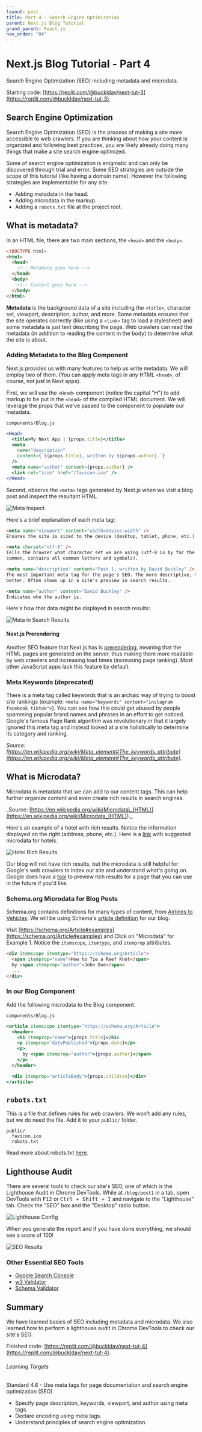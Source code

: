 ```yaml
---
layout: post
title: Part 4 - Search Engine Optimization
parent: Next.js Blog Tutorial
grand_parent: React.js
nav_order: "04"
---
```


# Next.js Blog Tutorial - Part 4

Search Engine Optimization (SEO) including metadata and microdata.

Starting code: [https://replit.com/@buckldav/next-tut-3](https://replit.com/@buckldav/next-tut-3).

## Search Engine Optimization

Search Engine Optimization (SEO) is the process of making a site more accessible to web crawlers. If you are thinking about how your content is organized and following best practices, you are likely already doing many things that make a site search engine optimized.

Some of search engine optimization is enigmatic and can only be discovered through trial and error. Some SEO strategies are outside the scope of this tutorial (like having a domain name). However the following strategies are implementable for any site.

- Adding metadata in the head.
- Adding microdata in the markup.
- Adding a `robots.txt` file at the project root.

## What is metadata?

In an HTML file, there are two main sections, the `<head>` and the `<body>`.

```html
<!DOCTYPE html>
<html>
  <head>
    <!-- Metadata goes here -->
  </head>
  <body>
    <!-- Content goes here -->
  </body>
</html>
```

**Metadata** is the background data of a site including the `<title>`, character set, viewport, description, author, and more. Some metadata ensures that the site operates correctly (like using a `<link>` tag to load a stylesheet) and some metadata is just text describing the page. Web crawlers can read the metadata (in addition to reading the content in the body) to determine what the site is about.

### Adding Metadata to the Blog Component

Next.js provides us with many features to help us write metadata. We will employ two of them. (You can apply meta tags in any HTML `<head>`, of course, not just in Next apps).

First, we will use the `<Head>` component (notice the capital "H") to add markup to be put in the `<head>` of the compiled HTML document. We will leverage the props that we've passed to the component to populate our metadata.

`components/Blog.js`

```jsx
<Head>
  <title>My Next App | {props.title}</title>
  <meta
    name="description"
    content={`${props.title}, written by ${props.author}.`}
  />
  <meta name="author" content={props.author} />
  <link rel="icon" href="/favicon.ico" />
</Head>
```

Second, observe the `<meta>` tags generated by Next.js when we visit a blog post and inspect the resultant HTML.

![Meta Inspect](/assets/images/nextjs/tutorial/04/01-meta-inspect.PNG)

Here's a brief explanation of each meta tag:

```html
<meta name="viewport" content="width=device-width" />
Ensures the site is sized to the device (desktop, tablet, phone, etc.).

<meta charset="utf-8" />
Tells the browser what character set we are using (utf-8 is by far the most
common, contains all common letters and symbols).

<meta name="description" content="Post 1, written by David Buckley" />
The most important meta tag for the page's SEO. The more descriptive, the
better. Often shows up in a site's preview in search results.

<meta name="author" content="David Buckley" />
Indicates who the author is.
```

Here's how that data might be displayed in search results:

![Meta in Search Results](/assets/images/nextjs/tutorial/04/02-meta-google.PNG)

#### Next.js Prerendering

Another SEO feature that Next.js has is [prerendering](https://nextjs.org/docs/basic-features/pages#two-forms-of-pre-rendering), meaning that the HTML pages are generated on the server, thus making them more readable by web crawlers and increasing load times (increasing page ranking). Most other JavaScript apps lack this feature by default.

### Meta Keywords (deprecated)

There is a meta tag called keywords that is an archaic way of trying to boost site rankings (example: `<meta name="keywords" content="instagram facebook tiktok">`). You can see how this could get abused by people spamming popular brand names and phrases in an effort to get noticed. Google's famous Page Rank algorithm was revolutionary in that it largely ignored this meta tag and instead looked at a site holistically to determine its category and ranking.

_Source: [https://en.wikipedia.org/wiki/Meta_element#The_keywords_attribute](https://en.wikipedia.org/wiki/Meta_element#The_keywords_attribute)._

## What is Microdata?

Microdata is metadata that we can add to our content tags. This can help further organize content and even create rich results in search engines.

_Source: [https://en.wikipedia.org/wiki/Microdata\_(HTML)](<https://en.wikipedia.org/wiki/Microdata_(HTML)>).\_

Here's an example of a hotel with rich results. Notice the information displayed on the right (address, phone, etc.). Here is a [link](https://schema.org/docs/hotels.html) with suggested microdata for hotels.

![Hotel Rich Results](/assets/images/nextjs/tutorial/04/03-hotel-seo-example.PNG)

Our blog will not have rich results, but the microdata is still helpful for Google's web crawlers to index our site and understand what's going on. Google does have a [tool](https://search.google.com/test/rich-results) to preview rich results for a page that you can use in the future if you'd like.

### Schema.org Microdata for Blog Posts

Schema.org contains definitions for many types of content, from [Airlines to Vehicles](https://schema.org/docs/full.html). We will be using Schema's [article definition](https://schema.org/Article) for our blog.

Visit [https://schema.org/Article#examples](https://schema.org/Article#examples) and Click on "Microdata" for Example 1. Notice the `itemscope`, `itemtype`, and `itemprop` attributes.

```html
<div itemscope itemtype="https://schema.org/Article">
  <span itemprop="name">How to Tie a Reef Knot</span>
  by <span itemprop="author">John Doe</span>
  ...
</div>
```

### In our Blog Component

Add the following microdata to the Blog component.

`components/Blog.js`

```jsx
<article itemscope itemtype="https://schema.org/Article">
  <header>
    <h1 itemprop="name">{props.title}</h1>
    <p itemprop="datePublished">{props.date}</p>
    <p>
      by <span itemprop="author">{props.author}</span>
    </p>
  </header>

  <div itemprop="articleBody">{props.children}</div>
</article>
```

## `robots.txt`

This is a file that defines rules for web crawlers. We won't add any rules, but we do need the file. Add it to your `public/` folder.

```
public/
  favicon.ico
  robots.txt
```

Read more about robots.txt [here](https://developers.google.com/search/docs/advanced/robots/intro).

## Lighthouse Audit

There are several tools to check our site's SEO, one of which is the Lighthouse Audit in Chrome DevTools. While at `/blog/post1` in a tab, open DevTools with <kbd>F12</kbd> or <kbd>Ctrl + Shift + I</kbd> and navigate to the "Lighthouse" tab. Check the "SEO" box and the "Desktop" radio button.

![Lighthouse Config](/assets/images/nextjs/tutorial/04/04-seo-lighthouse.PNG)

When you generate the report and if you have done everything, we should see a score of 100!

![SEO Results](/assets/images/nextjs/tutorial/04/05-seo-results.PNG)

### Other Essential SEO Tools

- [Google Search Console](https://search.google.com/search-console/about)
- [w3 Validator](https://validator.w3.org/)
- [Schema Validator](https://validator.schema.org/)

## Summary

We have learned basics of SEO including metadata and microdata. We also learned how to perform a lighthouse audit in Chrome DevTools to check our site's SEO.

Finished code: [https://replit.com/@buckldav/next-tut-4](https://replit.com/@buckldav/next-tut-4).

###### Learning Targets

Standard 4.6 - Use meta tags for page documentation and search engine optimization (SEO)

- Specify page description, keywords, viewport, and author using meta tags.
- Declare encoding using meta tags.
- Understand principles of search engine optimization.
